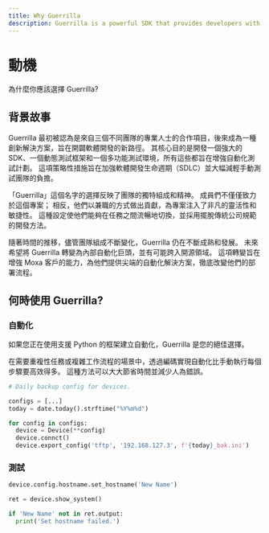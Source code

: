 ```yaml
---
title: Why Guerrilla
description: Guerrilla is a powerful SDK that provides developers with primitives to interact with devices, and create, organize, and manage testing in pure pyhton and readable manner.
---
```


# 動機

為什麼你應該選擇 Guerrilla?

## 背景故事

Guerrilla 最初被認為是來自三個不同團隊的專業人士的合作項目，後來成為一種創新解決方案，旨在開闢軟體開發的新路徑。 其核心目的是開發一個強大的 SDK、一個動態測試框架和一個多功能測試環境，所有這些都旨在增強自動化測試計劃。 這項策略性措施旨在加強軟體開發生命週期（SDLC）並大幅減輕手動測試團隊的負擔。

「Guerrilla」這個名字的選擇反映了團隊的獨特組成和精神。 成員們不僅僅致力於這個專案； 相反，他們以兼職的方式做出貢獻，為專案注入了非凡的靈活性和敏捷性。 這種設定使他們能夠在任務之間流暢地切換，並採用擺脫傳統公司規範的開發方法。

隨著時間的推移，儘管團隊組成不斷變化，Guerrilla 仍在不斷成熟和發展。 未來希望將 Guerrilla 轉變為內部自動化巨頭，並有可能跨入開源領域。 這項轉變旨在增強 Moxa 客戶的能力，為他們提供尖端的自動化解決方案，徹底改變他們的部署流程。

## 何時使用 Guerrilla?

### 自動化

如果您正在使用支援 Python 的框架建立自動化，Guerrilla 是您的絕佳選擇。

在需要重複性任務或複雜工作流程的場景中，透過編碼實現自動化比手動執行每個步驟要高效得多。 這種方法可以大大節省時間並減少人為錯誤。

```py
# Daily backup config for devices.

configs = [...]
today = date.today().strftime("%Y%m%d")

for config in configs:
  device = Device(**config)
  device.connct()
  device.export_config('tftp', '192.168.127.3', f'{today}_bak.ini')

```

### 測試

```py
device.config.hostname.set_hostname('New Name')

ret = device.show_system()

if 'New Name' not in ret.output:
  print('Set hostname failed.')

```

